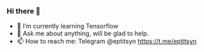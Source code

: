 ### Hi there 👋

- 🌱 I’m currently learning Tensorflow
- 💬 Ask me about anything, will be glad to help.
- 📫 How to reach me: Telegram @eptitsyn https://t.me/eptitsyn

<!--
**eptitsyn/eptitsyn** is a ✨ _special_ ✨ repository because its `README.md` (this file) appears on your GitHub profile.

Here are some ideas to get you started:

- 🔭 I’m currently working on ...

- 👯 I’m looking to collaborate on ...
- 🤔 I’m looking for help with ...


- 😄 Pronouns: ...
- ⚡ Fun fact: ...
-->
